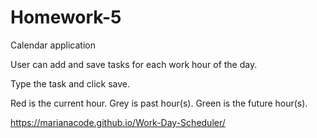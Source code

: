 # Homework-5

Calendar application 

User can add and save tasks for each work hour of the day.

Type the task and click save.

Red is the current hour.
Grey is past hour(s).
Green is the future hour(s).

https://marianacode.github.io/Work-Day-Scheduler/

